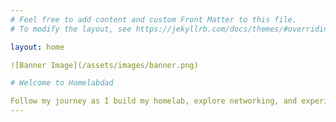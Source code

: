 ```yaml
---
# Feel free to add content and custom Front Matter to this file.
# To modify the layout, see https://jekyllrb.com/docs/themes/#overriding-theme-defaults

layout: home

![Banner Image](/assets/images/banner.png)

# Welcome to Homelabdad

Follow my journey as I build my homelab, explore networking, and experiment with tech projects.
---
```

